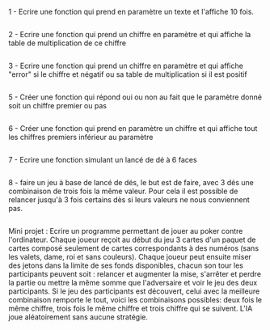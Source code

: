 1 - Ecrire une fonction qui prend en paramètre un texte et l'affiche 10 fois.

```

```

2 - Ecrire une fonction qui prend un chiffre en paramètre et qui affiche la table de multiplication de ce chiffre

```

```

3 - Ecrire une fonction qui prend un chiffre en paramètre et qui affiche "error" si le chiffre et négatif ou sa table de multiplication si il est positif

```

```


5 - Créer une fonction qui répond oui ou non au fait que le paramètre donné soit un chiffre premier ou pas

```

```

6 - Créer une fonction qui prend en paramètre un chiffre et qui affiche tout les chiffres premiers inférieur au paramètre

```

```

7 - Ecrire une fonction simulant un lancé de dé à 6 faces

```

```

8 - faire un jeu à base de lancé de dés, le but est de faire, avec 3 dés une combinaison de trois fois la même valeur.
Pour cela il est possible de relancer jusqu'à 3 fois certains dès si leurs valeurs ne nous conviennent pas.

```

```

Mini projet : Ecrire un programme permettant de jouer au poker contre l'ordinateur. Chaque joueur reçoit au début du jeu 3 cartes d'un paquet de cartes composé seulement de cartes correspondants à des numéros (sans les valets, dame, roi et sans couleurs). Chaque joueur peut ensuite miser des jetons dans la limite de ses fonds disponibles, chacun son tour les participants peuvent soit : relancer et augmenter la mise, s'arrêter et perdre la partie ou mettre la même somme que l'adversaire et voir le jeu des deux participants. Si le jeu des participants est découvert, celui avec la meilleure combinaison remporte le tout, voici les combinaisons possibles: deux fois le même chiffre, trois fois le même chiffre et trois chiffre qui se suivent. L'IA joue aléatoirement sans aucune stratégie.


